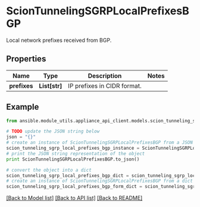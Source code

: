 # ScionTunnelingSGRPLocalPrefixesBGP

Local network prefixes received from BGP.

## Properties
Name | Type | Description | Notes
------------ | ------------- | ------------- | -------------
**prefixes** | **List[str]** | IP prefixes in CIDR format. | 

## Example

```python
from ansible.module_utils.appliance_api_client.models.scion_tunneling_sgrp_local_prefixes_bgp import ScionTunnelingSGRPLocalPrefixesBGP

# TODO update the JSON string below
json = "{}"
# create an instance of ScionTunnelingSGRPLocalPrefixesBGP from a JSON string
scion_tunneling_sgrp_local_prefixes_bgp_instance = ScionTunnelingSGRPLocalPrefixesBGP.from_json(json)
# print the JSON string representation of the object
print ScionTunnelingSGRPLocalPrefixesBGP.to_json()

# convert the object into a dict
scion_tunneling_sgrp_local_prefixes_bgp_dict = scion_tunneling_sgrp_local_prefixes_bgp_instance.to_dict()
# create an instance of ScionTunnelingSGRPLocalPrefixesBGP from a dict
scion_tunneling_sgrp_local_prefixes_bgp_form_dict = scion_tunneling_sgrp_local_prefixes_bgp.from_dict(scion_tunneling_sgrp_local_prefixes_bgp_dict)
```
[[Back to Model list]](../README.md#documentation-for-models) [[Back to API list]](../README.md#documentation-for-api-endpoints) [[Back to README]](../README.md)


